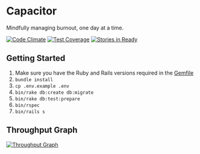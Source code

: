 # Capacitor
Mindfully managing burnout, one day at a time.

[![Code
Climate](https://codeclimate.com/github/zincmade/capacitor/badges/gpa.svg)](https://codeclimate.com/github/zincmade/capacitor)
[![Test
Coverage](https://codeclimate.com/github/zincmade/capacitor/badges/coverage.svg)](https://codeclimate.com/github/zincmade/capacitor/coverage)
[![Stories in Ready](https://badge.waffle.io/zincmade/capacitor.svg?label=ready&title=Ready)](http://waffle.io/zincmade/capacitor)


## Getting Started

1. Make sure you have the Ruby and Rails versions required in the [Gemfile](https://github.com/zincmade/capacitor/blob/primary/Gemfile)
2. `bundle install`
3. `cp .env.example .env`
4. `bin/rake db:create db:migrate`
5. `bin/rake db:test:prepare`
6. `bin/rspec`
7. `bin/rails s`

## Throughput Graph
[![Throughput Graph](https://graphs.waffle.io/zincmade/capacitor/throughput.svg)](https://waffle.io/zincmade/capacitor/metrics)
